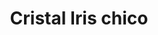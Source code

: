 ---
title: Cristal Iris chico
date: 
draft: false

# descripcion
description : Cristal redondo chico

materials: Plata 925

color: Turquesa, Verde, Violeta, Rojo, Azul, Cristal

dimensions: 0,5cm

code: 01-07-0024

type: "Aros"

categories: []

price: $1.680,00

price_eftvo: $1.430,00

# Images
# first image will be shown in the product page
images:
  # - image: "images/path_to_image"
  # La ubicacion de las imagenes es imagenes/Aros/Aros.Cristal/01-07-0024-cristal-iris-chico
  - image: "./images/aros/cristal/01-07-0024-cristal-redondo-chico_a.JPG"
  - image: "./images/aros/cristal/01-07-0024-cristal-redondo-chico_b.JPG"
  - image: "./images/aros/cristal/01-07-0024-cristal-redondo-chico_c.JPG"
  - image: "./images/aros/cristal/01-07-0024-cristal-redondo-chico_d.JPG"
  - image: "./images/aros/cristal/01-07-0024-cristal-redondo-chico_e.JPG"
  - image: "./images/aros/cristal/01-07-0024-cristal-redondo-chico_f.JPG"
---
